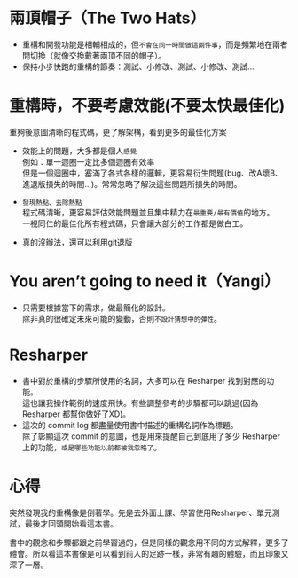 # 兩頂帽子（The Two Hats）
* 重構和開發功能是相輔相成的，但`不會在同一時間做這兩件事`，而是頻繁地在兩者間切換（就像交換戴著兩頂不同的帽子）。
* 保持小步快跑的重構的節奏：測試、小修改、測試、小修改、測試...

# 重構時，不要考慮效能(不要太快最佳化)
重夠後意圖清晰的程式碼，更了解架構，看到更多的最佳化方案
* 效能上的問題，大多都是個人`感覺`  
    例如：單一迴圈一定比多個迴圈有效率  
    但是一個迴圈中，塞滿了各式各樣的邏輯，更容易衍生問題(bug、改A壞B、進退版損失的時間...)。常常忽略了解決這些問題所損失的時間。
* `發現熱點、去除熱點`  
    程式碼清晰，更容易評估效能問題並且集中精力在`最重要/最有價值`的地方。  
    一視同仁的最佳化所有程式碼，只會讓大部分的工作都是做白工。

* 真的沒辦法，還可以利用git退版

# You aren’t going to need it（Yangi）
* 只需要根據當下的需求，做最簡化的設計。  
除非真的很確定未來可能的變動，否則`不設計猜想中的彈性`。

# Resharper
* 書中對於重構的步驟所使用的名詞，大多可以在 Resharper 找到對應的功能。  
這也讓我操作範例的速度飛快。有些調整參考的步驟都可以跳過(因為 Resharper 都幫你做好了XD)。  
* 這次的 commit log 都盡量使用書中描述的重構名詞作為標題。  
除了彰顯這次 commit 的意圖，也是用來提醒自己到底用了多少 Resharper 上的功能，`或是哪些功能以前都被我忽略了`。

# 心得
突然發現我的重構像是倒著學。先是去外面上課、學習使用Resharper、單元測試，最後才回頭開始看這本書。  

書中的觀念和步驟都跟之前學習過的，但是同樣的觀念用不同的方式解釋，更多了體會。所以看這本書像是可以看到前人的足跡一樣，非常有趣的體驗，而且印象又深了一層。
